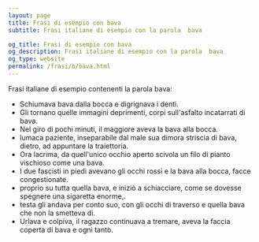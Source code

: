 ```yaml
---
layout: page
title: Frasi di esempio con bava 
subtitle: Frasi italiane di esempio con la parola  bava

og_title: Frasi di esempio con bava 
og_description: Frasi italiane di esempio con la parola  bava
og_type: website
permalink: /frasi/b/bava.html
---
```


Frasi italiane di esempio contenenti la parola bava:


- Schiumava bava dalla bocca e digrignava i denti.
- Gli tornano quelle immagini deprimenti, corpi sull'asfalto incatarrati di bava.
- Nel giro di pochi minuti, il maggiore aveva la bava alla bocca.
- lumaca paziente, inseparabile dal male sua dimora striscia di bava, dietro, ad appuntare la traiettoria.
- Ora lacrima, da quell'unico occhio aperto scivola un filo di pianto vischioso come una bava.
- I due fascisti in piedi avevano gli occhi rossi e la bava alla bocca, facce congestionate.
- proprio su tutta quella bava, e iniziò a schiacciare, come se dovesse spegnere una sigaretta enorme,.
- testa gli andava per conto suo, con gli occhi di traverso e quella bava che non la smetteva di.
- Urlava e colpiva, il ragazzo continuava a tremare, aveva la faccia coperta di bava e ogni tanto.

